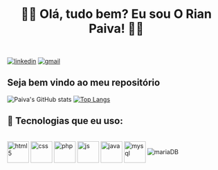 <h1 align='center'>🧙‍♂️ Olá, tudo bem? Eu sou O Rian Paiva! 🧙‍♂️</h1></br>

[![linkedin](https://img.shields.io/badge/LinkedIn-0077B5?style=for-the-badge&logo=linkedin&logoColor=white)](https://www.linkedin.com/in/paivarian/)
[![gmail](https://img.shields.io/badge/Gmail-D14836?style=for-the-badge&logo=gmail&logoColor=white)](mailto:rianpaiva0@gmail.com)

## Seja bem vindo ao meu repositório


![Paiva's GitHub stats](https://github-readme-stats.vercel.app/api?username=RianPaiva&show_icons=true&theme=tokyonight) [![Top Langs](https://github-readme-stats.vercel.app/api/top-langs/?username=RianPaiva&layout=compact&theme=tokyonight)](https://github.com/RianPaiva/github-readme-stats)

## 🚧 Tecnologias que eu uso:
<div style:"display: inline_block">
</br>

<img  align="center" alt="html5" src="https://cdn.jsdelivr.net/gh/devicons/devicon/icons/html5/html5-plain-wordmark.svg" width="50">
<img  align="center" alt="css" src="https://cdn.jsdelivr.net/gh/devicons/devicon/icons/css3/css3-plain-wordmark.svg" width="50">
<img  align="center" alt="php" src="https://cdn.jsdelivr.net/gh/devicons/devicon/icons/php/php-plain.svg" width="50">
<img  align="center" alt="js" src="https://cdn.jsdelivr.net/gh/devicons/devicon/icons/javascript/javascript-plain.svg" width="50">
<img  align="center" alt="java" src="https://cdn.jsdelivr.net/gh/devicons/devicon/icons/java/java-original-wordmark.svg" width="50">
<img  align="center" alt="mysql" src="https://cdn.jsdelivr.net/gh/devicons/devicon/icons/mysql/mysql-original-wordmark.svg" width="50">
<img  align="center" alt="mariaDB" src="https://img.shields.io/badge/MariaDB-003545?style=for-the-badge&logo=mariadb&logoColor=white">



</div>


